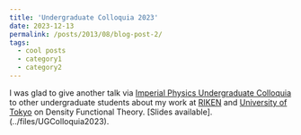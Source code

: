 ```yaml
---
title: 'Undergraduate Colloquia 2023'
date: 2023-12-13
permalink: /posts/2013/08/blog-post-2/
tags:
  - cool posts
  - category1
  - category2
---
```



I was glad to give another talk via [Imperial Physics Undergraduate Colloquia](https://www.imperial.ac.uk/physics/students/current-students/undergraduates/community/colloquia/) to other undergraduate students about my work at [RIKEN](https://www.riken.jp/en/) and [University of Tokyo](https://www.u-tokyo.ac.jp/en/) on Density Functional Theory. [Slides available].(../files/UGColloquia2023).
